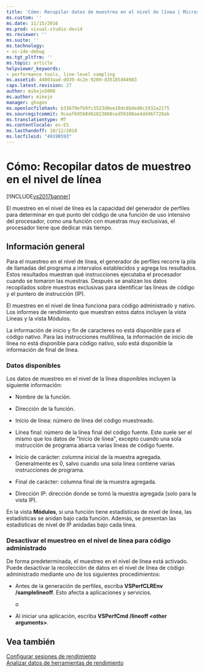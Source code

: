 ```yaml
---
title: 'Cómo: Recopilar datos de muestreo en el nivel de línea | Microsoft Docs'
ms.custom: ''
ms.date: 11/15/2016
ms.prod: visual-studio-dev14
ms.reviewer: ''
ms.suite: ''
ms.technology:
- vs-ide-debug
ms.tgt_pltfrm: ''
ms.topic: article
helpviewer_keywords:
- performance tools, line-level sampling
ms.assetid: 44803aad-dd39-4c2e-9209-d35185d44983
caps.latest.revision: 27
author: mikejo5000
ms.author: mikejo
manager: ghogen
ms.openlocfilehash: b33679efb9fc3523d0ee10dc6bded0c1932a2175
ms.sourcegitcommit: 9ceaf69568d61023868ced59108ae4dd46f720ab
ms.translationtype: MT
ms.contentlocale: es-ES
ms.lasthandoff: 10/12/2018
ms.locfileid: "49198593"
---
```

# <a name="how-to-collect-line-level-sampling-data"></a>Cómo: Recopilar datos de muestreo en el nivel de línea
[!INCLUDE[vs2017banner](../includes/vs2017banner.md)]

El muestreo en el nivel de línea es la capacidad del generador de perfiles para determinar en qué punto del código de una función de uso intensivo del procesador, como una función con muestras muy exclusivas, el procesador tiene que dedicar más tiempo.  
  
## <a name="overview"></a>Información general  
 Para el muestreo en el nivel de línea, el generador de perfiles recorre la pila de llamadas del programa a intervalos establecidos y agrega los resultados. Estos resultados muestran qué instrucciones ejecutaba el procesador cuando se tomaron las muestras. Después se analizan los datos recopilados sobre muestras exclusivas para identificar las líneas de código y el puntero de instrucción (IP).  
  
 El muestreo en el nivel de línea funciona para código administrado y nativo. Los informes de rendimiento que muestran estos datos incluyen la vista Líneas y la vista Módulos.  
  
 La información de inicio y fin de caracteres no está disponible para el código nativo. Para las instrucciones multilínea, la información de inicio de línea no está disponible para código nativo, solo está disponible la información de final de línea.  
  
### <a name="available-data"></a>Datos disponibles  
 Los datos de muestreo en el nivel de la línea disponibles incluyen la siguiente información:  
  
-   Nombre de la función.  
  
-   Dirección de la función.  
  
-   Inicio de línea: número de línea del código muestreado.  
  
-   Línea final: número de la línea final del código fuente. Este suele ser el mismo que los datos de "Inicio de línea", excepto cuando una sola instrucción de programa abarca varias líneas de código fuente.  
  
-   Inicio de carácter: columna inicial de la muestra agregada. Generalmente es 0, salvo cuando una sola línea contiene varias instrucciones de programa.  
  
-   Final de carácter: columna final de la muestra agregada.  
  
-   Dirección IP: dirección donde se tomó la muestra agregada (solo para la vista IP).  
  
 En la vista **Módulos**, si una función tiene estadísticas de nivel de línea, las estadísticas se anidan bajo cada función. Además, se presentan las estadísticas de nivel de IP anidadas bajo cada línea.  
  
### <a name="turn-off-line-level-sampling-for-managed-code"></a>Desactivar el muestreo en el nivel de línea para código administrado  
 De forma predeterminada, el muestreo en el nivel de línea está activado. Puede desactivar la recolección de datos en el nivel de línea de código administrado mediante uno de los siguientes procedimientos:  
  
-   Antes de la generación de perfiles, escriba **VSPerfCLREnv /samplelineoff**. Esto afecta a aplicaciones y servicios.  
  
     o  
  
-   Al iniciar una aplicación, escriba **VSPerfCmd /lineoff \<other arguments>**.  
  
## <a name="see-also"></a>Vea también  
 [Configurar sesiones de rendimiento](../profiling/configuring-performance-sessions.md)   
 [Analizar datos de herramientas de rendimiento](../profiling/analyzing-performance-tools-data.md)



